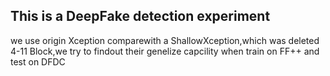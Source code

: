 ## This is a DeepFake detection experiment
we use origin Xception comparewith a ShallowXception,which was deleted 4-11 Block,we try to findout their genelize capcility when train on FF++ and test on DFDC
